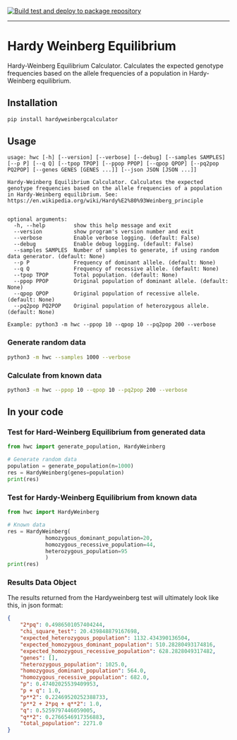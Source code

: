 [![Build test and deploy to package repository](https://github.com/dellius-alexander/Hardy-Weinberg/actions/workflows/deploy.yml/badge.svg)](https://github.com/dellius-alexander/Hardy-Weinberg/actions/workflows/deploy.yml)

---

# Hardy Weinberg Equilibrium


Hardy-Weinberg Equilibrium Calculator. Calculates the expected 
genotype frequencies based on the allele frequencies of a 
population in Hardy-Weinberg equilibrium.

## Installation

```bash
pip install hardyweinbergcalculator
```

## Usage

```text
usage: hwc [-h] [--version] [--verbose] [--debug] [--samples SAMPLES] [--p P] [--q Q] [--tpop TPOP] [--ppop PPOP] [--qpop QPOP] [--pq2pop PQ2POP] [--genes GENES [GENES ...]] [--json JSON [JSON ...]]

Hardy-Weinberg Equilibrium Calculator. Calculates the expected genotype frequencies based on the allele frequencies of a population in Hardy-Weinberg equilibrium. See: https://en.wikipedia.org/wiki/Hardy%E2%80%93Weinberg_principle


optional arguments:
  -h, --help         show this help message and exit
  --version          show program's version number and exit
  --verbose          Enable verbose logging. (default: False)
  --debug            Enable debug logging. (default: False)
  --samples SAMPLES  Number of samples to generate, if using random data generator. (default: None)
  --p P              Frequency of dominant allele. (default: None)
  --q Q              Frequency of recessive allele. (default: None)
  --tpop TPOP        Total population. (default: None)
  --ppop PPOP        Original population of dominant allele. (default: None)
  --qpop QPOP        Original population of recessive allele. (default: None)
  --pq2pop PQ2POP    Original population of heterozygous allele. (default: None)

Example: python3 -m hwc --ppop 10 --qpop 10 --pq2pop 200 --verbose
```

### Generate random data

```bash 
python3 -m hwc --samples 1000 --verbose
```

### Calculate from known data

```bash
python3 -m hwc --ppop 10 --qpop 10 --pq2pop 200 --verbose
```

## In your code

### Test for Hard-Weinberg Equilibrium from generated data

```python
from hwc import generate_population, HardyWeinberg

# Generate random data
population = generate_population(n=1000)
res = HardyWeinberg(genes=population)
print(res)
```

### Test for Hardy-Weinberg Equilibrium from known data

```python
from hwc import HardyWeinberg

# Known data
res = HardyWeinberg(
            homozygous_dominant_population=20,
            homozygous_recessive_population=44,
            heterozygous_population=95
            )
print(res)
```

### Results Data Object

The results returned from the Hardyweinberg test will ultimately look like this, in json format:

```json
{
    "2*pq": 0.4986501057404244,
    "chi_square_test": 20.439848879167698,
    "expected_heterozygous_population": 1132.434390136504,
    "expected_homozygous_dominant_population": 510.28280493174816,
    "expected_homozygous_recessive_population": 628.2828049317482,
    "genes": [],
    "heterozygous_population": 1025.0,
    "homozygous_dominant_population": 564.0,
    "homozygous_recessive_population": 682.0,
    "p": 0.47402025539409953,
    "p + q": 1.0,
    "p**2": 0.22469520252388733,
    "p**2 + 2*pq + q**2": 1.0,
    "q": 0.5259797446059005,
    "q**2": 0.2766546917356883,
    "total_population": 2271.0
}

```
